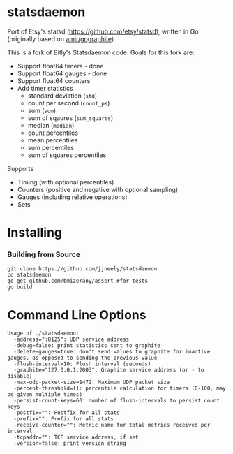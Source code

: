 statsdaemon
==========

Port of Etsy's statsd (https://github.com/etsy/statsd), written in Go (originally based
on [amir/gographite](https://github.com/amir/gographite)).

This is a fork of Bitly's Statsdaemon code.  Goals for this fork are:

* Support float64 timers - done
* Support float64 gauges - done
* Support float64 counters
* Add timer statistics
    * standard deviation (`std`)
    * count per second (`count_ps`)
    * sum (`sum`)
    * sum of sqaures (`sum_squares`)
    * median (`median`)
    * count percentiles
    * mean percentiles
    * sum percentiles
    * sum of squares percentiles

Supports

* Timing (with optional percentiles)
* Counters (positive and negative with optional sampling)
* Gauges (including relative operations)
* Sets

Installing
==========

### Building from Source
```
git clone https://github.com/jjneely/statsdaemon
cd statsdaemon
go get github.com/bmizerany/assert #for tests
go build
```


Command Line Options
====================

```
Usage of ./statsdaemon:
  -address=":8125": UDP service address
  -debug=false: print statistics sent to graphite
  -delete-gauges=true: don't send values to graphite for inactive gauges, as opposed to sending the previous value
  -flush-interval=10: Flush interval (seconds)
  -graphite="127.0.0.1:2003": Graphite service address (or - to disable)
  -max-udp-packet-size=1472: Maximum UDP packet size
  -percent-threshold=[]: percentile calculation for timers (0-100, may be given multiple times)
  -persist-count-keys=60: number of flush-intervals to persist count keys
  -postfix="": Postfix for all stats
  -prefix="": Prefix for all stats
  -receive-counter="": Metric name for total metrics received per interval
  -tcpaddr="": TCP service address, if set
  -version=false: print version string
```
